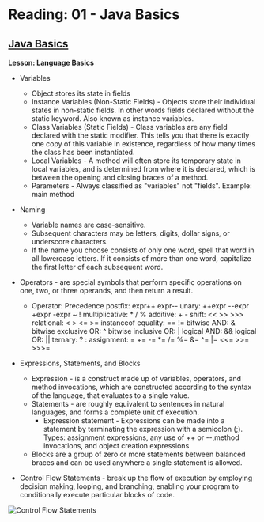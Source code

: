 # Reading: 01 - Java Basics

## [Java Basics](https://docs.oracle.com/javase/tutorial/java/nutsandbolts/index.html)

**Lesson: Language Basics**
* Variables 
  - Object stores its state in fields
  - Instance Variables (Non-Static Fields) - Objects store their individual states in non-static fields. In other words fields declared without the static keyword. Also known as instance variables.
  - Class Variables (Static Fields) - Class variables are any field declared with the static modifier. This tells you that there is exactly one copy of this variable in existence, regardless of how many times the class has been instantiated. 
  - Local Variables - A method will often store its temporary state in local variables, and is determined from where it is declared, which is between the opening and closing braces of a method.
  - Parameters - Always classified as "variables" not "fields". Example: main method
* Naming
  - Variable names are case-sensitive. 
  - Subsequent characters may be letters, digits, dollar signs, or underscore characters. 
  - If the name you choose consists of only one word, spell that word in all lowercase letters. If it consists of more than one word, capitalize the first letter of each subsequent word. 
  
* Operators - are special symbols that perform specific operations on one, two, or three operands, and then return a result.
  - Operator: Precedence
    postfix: 	expr++ expr--
    unary: 	++expr --expr +expr -expr ~ !
    multiplicative:	* / % 
    additive:	+ -
    shift:	<< >> >>>
    relational:	< > <= >= instanceof
    equality:	== !=
    bitwise AND:	&
    bitwise exclusive OR:	^
    bitwise inclusive OR:	|
    logical AND:	&&
    logical OR:	||
    ternary:	? :
    assignment:	= += -= *= /= %= &= ^= |= <<= >>= >>>=

* Expressions, Statements, and Blocks
  - Expression - is a construct made up of variables, operators, and method invocations, which are constructed according to the syntax of the language, that evaluates to a single value. 
  - Statements - are roughly equivalent to sentences in natural languages, and forms a complete unit of execution. 
    * Expression statement - Expressions can be made into a statement by terminating the expression with a semicolon (;). Types: assignment expressions, any use of ++ or --,method invocations, and object creation expressions
  - Blocks are a group of zero or more statements between balanced braces and can be used anywhere a single statement is allowed. 

* Control Flow Statements - break up the flow of execution by employing decision making, looping, and branching, enabling your program to conditionally execute particular blocks of code. 

![Control Flow Statements](https://static.javatpoint.com/tutorial/dart/images/dart-control-flow-statement.png)